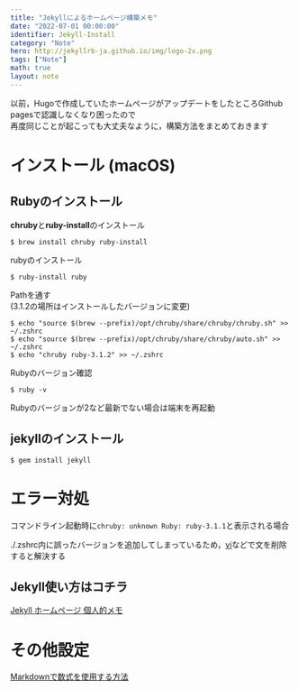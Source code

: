 ```yaml
---
title: "Jekyllによるホームページ構築メモ"
date: "2022-07-01 00:00:00"
identifier: Jekyll-Install
category: "Note"
hero: http://jekyllrb-ja.github.io/img/logo-2x.png
tags: ["Note"]
math: true
layout: note
---
```


以前，Hugoで作成していたホームページがアップデートをしたところGithub pagesで認識しなくなり困ったので  
再度同じことが起こっても大丈夫なように，構築方法をまとめておきます

<!--more-->

# インストール (macOS)

## Rubyのインストール

<b>chruby</b>と<b>ruby-install</b>のインストール

```console
$ brew install chruby ruby-install
```

rubyのインストール

```console
$ ruby-install ruby
```

Pathを通す  
(3.1.2の場所はインストールしたバージョンに変更)

```console
$ echo "source $(brew --prefix)/opt/chruby/share/chruby/chruby.sh" >> ~/.zshrc
$ echo "source $(brew --prefix)/opt/chruby/share/chruby/auto.sh" >> ~/.zshrc
$ echo "chruby ruby-3.1.2" >> ~/.zshrc
```
Rubyのバージョン確認

```console
$ ruby -v
```
Rubyのバージョンが2など最新でない場合は端末を再起動

## jekyllのインストール
```console
$ gem install jekyll
```

# エラー対処
コマンドライン起動時に`chruby: unknown Ruby: ruby-3.1.1`と表示される場合  
  
./.zshrc内に誤ったバージョンを追加してしまっているため，[vi](../02/vi.html)などで文を削除すると解決する

## Jekyll使い方はコチラ
[Jekyll ホームページ 個人的メモ](Jekyll.html)

# その他設定
[Markdownで数式を使用する方法](https://qiita.com/memakura/items/e4d2de379f98ad7be498)

